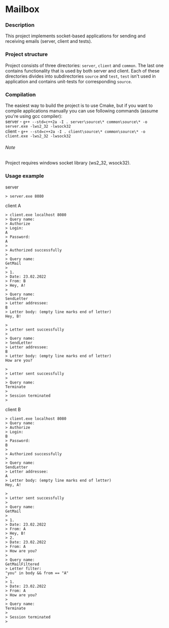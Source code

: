 # Mailbox
### Description
This project implements socket-based applications for sending and receiving emails (server, client and tests).
### Project structure
Project consists of three directories: `server`, `client` and `common`. The last one contains functionality that is used by both server and client. Each of these directories divides into subdirectories `source` and `test`, `test` isn't used in application and contains unit-tests for corresponding `source`. 
### Compilation
The easiest way to build the project is to use Cmake, but if you want to compile applications manually you can use following commands (assume you're using gcc compiler):  
server - `g++ --std=c++2a -I . server\source\* common\source\* -o server.exe -lws2_32 -lwsock32`           
client - `g++ --std=c++2a -I . client\source\* common\source\* -o client.exe -lws2_32 -lwsock32`  

###### Note
Project requires windows socket library (ws2_32, wsock32).
### Usage example
server
```
> server.exe 8080
```

client A
```
> client.exe localhost 8080
> Query name:
> Authorize
> Login:
A
> Password:
A
> 
> Authorized successfully
> 
> Query name:
GetMail
> 
> 1.
> Date: 23.02.2022
> From: B
> Hey, A!
> 
> Query name:
SendLetter
> Letter addressee:
B
> Letter body: (empty line marks end of letter)
Hey, B!

> 
> Letter sent successfully
> 
> Query name:
> SendLetter
> Letter addressee:
B
> Letter body: (empty line marks end of letter)
How are you?

> 
> Letter sent successfully
> 
> Query name:
Terminate
>  
> Session terminated
>
```

client B
```
> client.exe localhost 8080
> Query name:
> Authorize
> Login:
B
> Password:
B
> 
> Authorized successfully
> 
> Query name:
SendLetter
> Letter addressee:
A
> Letter body: (empty line marks end of letter)
Hey, A!

> 
> Letter sent successfully
> 
> Query name:
GetMail
> 
> 1.
> Date: 23.02.2022
> From: A
> Hey, B!
> 2.
> Date: 23.02.2022
> From: A
> How are you?
> 
> Query name:
GetMailFiltered
> Letter filter:
"you" in body && from == "A"
> 
> 1.
> Date: 23.02.2022
> From: A
> How are you?
> 
> Query name:
Terminate
> 
> Session terminated
> 
```
